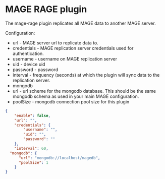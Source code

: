 # MAGE RAGE plugin

The mage-rage plugin replicates all MAGE data to another MAGE server.

Configuration:

* url - MAGE server url to replicate data to.
* credentials - MAGE replication server credentials used for authentication.
 * username - username on MAGE replication server
 * uid - device uid
 * password - password
* interval - frequency (seconds) at which the plugin will sync data to the replication server.
* mongodb
 * url - url scheme for the mongodb database.  This should be the same mongodb schema as used in your main MAGE configuration.
 * poolSize - mongodb connection pool size for this plugin

```json
{
	"enable": false,
	"url": "",
	"credentials": {
		"username": "",
		"uid": "",
		"password": ""
	},
	"interval": 60,
  "mongodb": {
	  "url": "mongodb://localhost/magedb",
	  "poolSize": 1
	}
}
```
